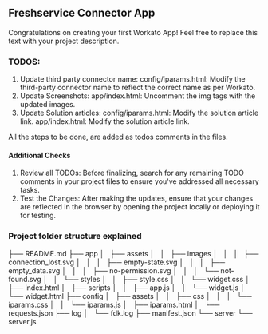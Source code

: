 ## Freshservice Connector App

Congratulations on creating your first Workato App! Feel free to replace this text with your project description.

### TODOS:
1. Update third party connector name:
    config/iparams.html: Modify the third-party connector name to reflect the correct name as per Workato.
2. Update Screenshots:
    app/index.html: Uncomment the img tags with the updated images.
3. Update Solution articles:
    config/iparams.html: Modify the solution article link.
    app/index.html: Modify the solution article link.

All the steps to be done, are added as todos comments in the files.

#### Additional Checks
1. Review all TODOs:
    Before finalizing, search for any remaining TODO comments in your project files to ensure you've addressed all necessary tasks.
2. Test the Changes:
    After making the updates, ensure that your changes are reflected in the browser by opening the project locally or deploying it for testing.

### Project folder structure explained

├── README.md
├── app
│   ├── assets
│   │   ├── images
│   │   │   ├── connection_lost.svg
│   │   │   ├── empty-state.svg
│   │   │   ├── empty_data.svg
│   │   │   ├── no-permission.svg
│   │   │   └── not-found.svg
│   │   └── styles
│   │       ├── style.css
│   │       └── widget.css
│   ├── index.html
│   ├── scripts
│   │   ├── app.js
│   │   └── widget.js
│   └── widget.html
├── config
│   ├── assets
│   │   ├── css
│   │   │   └── iparams.css
│   │   └── iparams.js
│   ├── iparams.html
│   └── requests.json
├── log
│   └── fdk.log
├── manifest.json
└── server
    └── server.js

